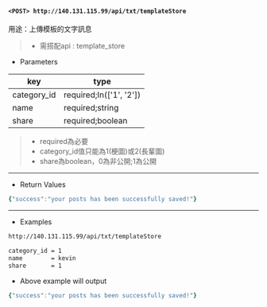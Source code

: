 #### `<POST> http://140.131.115.99/api/txt/templateStore`

用途：上傳模板的文字訊息

>* 需搭配api : template_store

* Parameters

|key        |type                   |
|--------   |-----------------------|
|category_id|required;In(['1', '2'])|
|name       |required;string        |
|share      |required;boolean       |

>* required為必要
>* category_id值只能為1(梗圖)或2(長輩圖)
>* share為boolean，0為非公開;1為公開

---

* Return Values

```yaml
{"success":"your posts has been successfully saved!"}
```

---

* Examples

```html
http://140.131.115.99/api/txt/templateStore

category_id = 1
name        = kevin
share       = 1
```

* Above example will output

```yaml
{"success":"your posts has been successfully saved!"}
```
